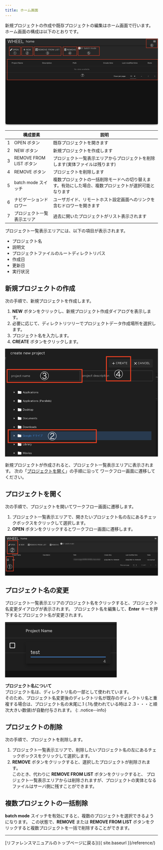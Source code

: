 ```yaml
---
title: ホーム画面
---
```

新規プロジェクトの作成や既存プロジェクトの編集はホーム画面で行います。
ホーム画面の構成は以下のとおりです。

![img](./img/home.png "home")

||構成要素|説明|
|----------|----------|---------------------------------|
|1| OPEN ボタン                | 既存プロジェクトを開きます                                                                           |
|2| NEW ボタン                 | 新規プロジェクトを作成します                                                                         |
|3| REMOVE FROM LIST ボタン    | プロジェクト一覧表示エリアからプロジェクトを削除します(実体ファイルは残ります)                       |
|4| REMOVE ボタン              | プロジェクトを削除します                                                                             |
|5| batch mode スイッチ        | 複数プロジェクトの一括削除モードへの切り替えます。有効にした場合、複数プロジェクトが選択可能となります|
|6| ナビゲーションドロワー     | ユーザガイド、リモートホスト設定画面へのリンクを含むドロワーを開きます                               |
|7| プロジェクト一覧表示エリア | 過去に開いたプロジェクトがリスト表示されます                                                         |

プロジェクト一覧表示エリアには、以下の項目が表示されます。
- プロジェクト名
- 説明文
- プロジェクトファイルのルートディレクトリパス
- 作成日
- 更新日
- 実行状況


## 新規プロジェクトの作成
次の手順で、新規プロジェクトを作成します。

1. __NEW__ ボタンをクリックし、新規プロジェクト作成ダイアログを表示します。
1. 必要に応じて、ディレクトリツリーでプロジェクトデータ作成場所を選択します。
1. プロジェクト名を入力します。
1. __CREATE__ ボタンをクリックします。

![img](./img/new.png "new")

新規プロジェクトが作成されると、プロジェクト一覧表示エリアに表示されます。
次の「[プロジェクトを開く](#プロジェクトを開く)」の手順に沿って
ワークフロー画面に遷移してください。

## プロジェクトを開く
次の手順で、プロジェクトを開いてワークフロー画面に遷移します。

1. プロジェクト一覧表示エリアで、開きたいプロジェクト名の左にあるチェックボックスをクリックして選択します。
1. __OPEN__ ボタンをクリックするとワークフロー画面に遷移します。

![img](./img/open.png "open")

## プロジェクト名の変更
プロジェクト一覧表示エリアのプロジェクト名をクリックすると、プロジェクト名変更ダイアログが表示されます。
プロジェクト名を編集して、__Enter__ キーを押下するとプロジェクト名が変更されます。

![img](./img/changeName.png "changeName")

__プロジェクト名について__  
プロジェクト名は、ディレクトリ名の一部として使われています。  
そのため、プロジェクト名変更後のディレクトリ名が既存のディレクトリ名と重複する場合は、プロジェクト名の末尾に.1
(.1も使われている時は.2 .3・・・と順次大きい数値)が自動付与されます。
{: .notice--info}

## プロジェクトの削除
次の手順で、プロジェクトを削除します。
1. プロジェクト一覧表示エリアで、削除したいプロジェクト名の左にあるチェックボックスをクリックして選択します。
1. __REMOVE__ ボタンをクリックすると、選択したプロジェクトが削除されます。  
   このとき、代わりに __REMOVE FROM LIST__ ボタンをクリックすると、
   プロジェクト一覧表示エリアからは削除されますが、プロジェクトの実体となるファイルはサーバ側に残すことができます。

## 複数プロジェクトの一括削除
__batch mode__ スイッチを有効にすると、複数のプロジェクトを選択できるようになります。
この状態で、__REMOVE__ または __REMOVE FROM LIST__ ボタンをクリックすると複数プロジェクトを一括で削除することができます。

--------
[リファレンスマニュアルのトップページに戻る]({{ site.baseurl }}/reference/)
